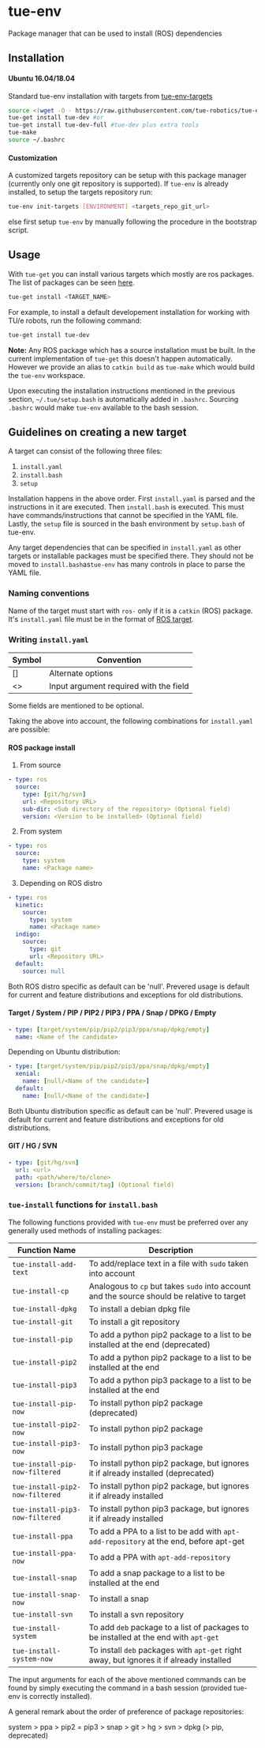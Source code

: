 # tue-env
Package manager that can be used to install (ROS) dependencies

## Installation

#### Ubuntu 16.04/18.04
Standard tue-env installation with targets from [tue-env-targets](https://github.com/tue-robotics/tue-env-targets)

```bash
source <(wget -O - https://raw.githubusercontent.com/tue-robotics/tue-env/master/installer/bootstrap.bash)
tue-get install tue-dev #or
tue-get install tue-dev-full #tue-dev plus extra tools
tue-make
source ~/.bashrc
```

#### Customization
A customized targets repository can be setup with this package manager (currently only one git repository is supported). If `tue-env` is already installed, to setup the targets repository run:
```bash
tue-env init-targets [ENVIRONMENT] <targets_repo_git_url>
```
else first setup `tue-env` by manually following the procedure in the bootstrap
script.

## Usage

With `tue-get` you can install various targets which mostly are ros packages.
The list of packages can be seen [here](https://github.com/tue-robotics/tue-env-targets).

```bash
tue-get install <TARGET_NAME>
```
For example, to install a default developement installation for working with
TU/e robots, run the following command:
```bash
tue-get install tue-dev
```

**Note:** Any ROS package which has a source installation must be built. In the
current implementation of `tue-get` this doesn't happen automatically. However
we provide an alias to `catkin build` as `tue-make` which would build the
`tue-env` workspace.

Upon executing the installation instructions mentioned in the previous section, `~/.tue/setup.bash` is automatically added in `.bashrc`. Sourcing `.bashrc` would make `tue-env` available to the bash session.

## Guidelines on creating a new target
A target can consist of the following three files:
1. `install.yaml`
2. `install.bash`
3. `setup`

Installation happens in the above order. First `install.yaml` is parsed and the
instructions in it are executed. Then `install.bash` is executed. This must have
commands/instructions that cannot be specified in the YAML file. Lastly, the
`setup` file is sourced in the bash environment by `setup.bash` of tue-env.

Any target dependencies that can be specified in `install.yaml` as other targets
or installable packages must be specified there. They should not be moved to
`install.bash`as`tue-env` has many controls in place to parse the YAML file.

### Naming conventions
Name of the target must start with `ros-` only if it is a `catkin` (ROS) package. It's `install.yaml` file must be in the format of [ROS target](#ros-package-install).

### Writing `install.yaml`
| Symbol | Convention                             |
|--------|----------------------------------------|
| []     | Alternate options                      |
| <>     | Input argument required with the field |

Some fields are mentioned to be optional.

Taking the above into account, the following combinations for `install.yaml` are possible:

#### ROS package install
1. From source
```yaml
- type: ros
  source:
    type: [git/hg/svn]
    url: <Repository URL>
    sub-dir: <Sub directory of the repository> (Optional field)
    version: <Version to be installed> (Optional field)
```
2. From system
```yaml
- type: ros
  source:
    type: system
    name: <Package name>
```
3. Depending on ROS distro
```yaml
- type: ros
  kinetic:
    source:
      type: system
      name: <Package name>
  indigo:
    source:
      type: git
      url: <Repository URL>
  default:
    source: null
```
Both ROS distro specific as default can be 'null'. Prevered usage is default for current and feature distributions and exceptions for old distributions.

#### Target / System / PIP / PIP2 / PIP3 / PPA / Snap / DPKG / Empty
```yaml
- type: [target/system/pip/pip2/pip3/ppa/snap/dpkg/empty]
  name: <Name of the candidate>
```
Depending on Ubuntu distribution:
```yaml
- type: [target/system/pip/pip2/pip3/ppa/snap/dpkg/empty]
  xenial:
    name: [null/<Name of the candidate>]
  default:
    name: [null/<Name of the candidate>]
```
Both Ubuntu distribution specific as default can be 'null'. Prevered usage is default for current and feature distributions and exceptions for old distributions.

#### GIT / HG / SVN
```yaml
- type: [git/hg/svn]
  url: <url>
  path: <path/where/to/clone>
  version: [branch/commit/tag] (Optional field)
```

### `tue-install` functions for `install.bash`
The following functions provided with `tue-env` must be preferred over any
generally used methods of installing packages:

| Function Name                   | Description                                                                                 |
|---------------------------------|---------------------------------------------------------------------------------------------|
| `tue-install-add-text`          | To add/replace text in a file with `sudo` taken into account                                |
| `tue-install-cp`                | Analogous to `cp` but takes `sudo` into account and the source should be relative to target |
| `tue-install-dpkg`              | To install a debian dpkg file                                                               |
| `tue-install-git`               | To install a git repository                                                                 |
| `tue-install-pip`               | To add a python pip2 package to a list to be installed at the end (deprecated)              |
| `tue-install-pip2`              | To add a python pip2 package to a list to be installed at the end                           |
| `tue-install-pip3`              | To add a python pip3 package to a list to be installed at the end                           |
| `tue-install-pip-now`           | To install python pip2 package (deprecated)                                                 |
| `tue-install-pip2-now`          | To install python pip2 package                                                              |
| `tue-install-pip3-now`          | To install python pip3 package                                                              |
| `tue-install-pip-now-filtered`  | To install python pip2 package, but ignores it if already installed (deprecated)            |
| `tue-install-pip2-now-filtered` | To install python pip2 package, but ignores it if already installed                         |
| `tue-install-pip3-now-filtered` | To install python pip3 package, but ignores it if already installed                         |
| `tue-install-ppa`               | To add a PPA to a list to be add with `apt-add-repository` at the end, before apt-get       |
| `tue-install-ppa-now`           | To add a PPA with `apt-add-repository`                                                      |
| `tue-install-snap`              | To add a snap package to a list to be installed at the end                                  |
| `tue-install-snap-now`          | To install a snap                                                                           |
| `tue-install-svn`               | To install a svn repository                                                                 |
| `tue-install-system`            | To add `deb` package to a list of packages to be installed at the end with `apt-get`        |
| `tue-install-system-now`        | To install `deb` packages with `apt-get` right away, but ignores it if already installed    |

The input arguments for each of the above mentioned commands can be found by
simply executing the command in a bash session (provided tue-env is correctly
installed).

A general remark about the order of preference of package repositories:

system > ppa > pip2 = pip3 > snap > git > hg > svn > dpkg (> pip, deprecated)
